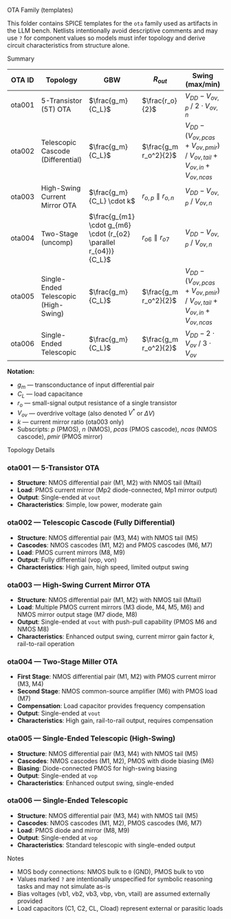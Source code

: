 OTA Family (templates)

This folder contains SPICE templates for the `ota` family used as artifacts in the LLM bench. Netlists intentionally avoid descriptive comments and may use `?` for component values so models must infer topology and derive circuit characteristics from structure alone.

Summary

| OTA ID | Topology | GBW | $R_{out}$ | Swing (max/min) |
|--------|----------|-----|-----------|-----------------|
| ota001 | 5-Transistor (5T) OTA | $\frac{g_m}{C_L}$ | $\frac{r_o}{2}$ | $V_{DD} - V_{ov,p}$ / $2 \cdot V_{ov,n}$ |
| ota002 | Telescopic Cascode (Differential) | $\frac{g_m}{C_L}$ | $\frac{g_m r_o^2}{2}$ | $V_{DD} - (V_{ov,pcas} + V_{ov,pmir})$ / $V_{ov,tail} + V_{ov,in} + V_{ov,ncas}$ |
| ota003 | High-Swing Current Mirror OTA | $\frac{g_m}{C_L} \cdot k$ | $r_{o,p} \parallel r_{o,n}$ | $V_{DD} - V_{ov,p}$ / $V_{ov,n}$ |
| ota004 | Two-Stage (uncomp) | $\frac{g_{m1} \cdot g_{m6} \cdot (r_{o2} \parallel r_{o4})}{C_L}$ | $r_{o6} \parallel r_{o7}$ | $V_{DD} - V_{ov,p}$ / $V_{ov,n}$ |
| ota005 | Single-Ended Telescopic (High-Swing) | $\frac{g_m}{C_L}$ | $\frac{g_m r_o^2}{2}$ | $V_{DD} - (V_{ov,pcas} + V_{ov,pmir})$ / $V_{ov,tail} + V_{ov,in} + V_{ov,ncas}$ |
| ota006 | Single-Ended Telescopic | $\frac{g_m}{C_L}$ | $\frac{g_m r_o^2}{2}$ | $V_{DD} - 2 \cdot V_{ov}$ / $3 \cdot V_{ov}$ |

**Notation:**
- $g_m$ — transconductance of input differential pair
- $C_L$ — load capacitance
- $r_o$ — small-signal output resistance of a single transistor
- $V_{ov}$ — overdrive voltage (also denoted $V^*$ or $\Delta V$)
- $k$ — current mirror ratio (ota003 only)
- Subscripts: $p$ (PMOS), $n$ (NMOS), $pcas$ (PMOS cascode), $ncas$ (NMOS cascode), $pmir$ (PMOS mirror)

Topology Details

### ota001 — 5-Transistor OTA
- **Structure**: NMOS differential pair (M1, M2) with NMOS tail (Mtail)
- **Load**: PMOS current mirror (Mp2 diode-connected, Mp1 mirror output)
- **Output**: Single-ended at `vout`
- **Characteristics**: Simple, low power, moderate gain

### ota002 — Telescopic Cascode (Fully Differential)
- **Structure**: NMOS differential pair (M3, M4) with NMOS tail (M5)
- **Cascodes**: NMOS cascodes (M1, M2) and PMOS cascodes (M6, M7)
- **Load**: PMOS current mirrors (M8, M9)
- **Output**: Fully differential (vop, von)
- **Characteristics**: High gain, high speed, limited output swing

### ota003 — High-Swing Current Mirror OTA
- **Structure**: NMOS differential pair (M1, M2) with NMOS tail (Mtail)
- **Load**: Multiple PMOS current mirrors (M3 diode, M4, M5, M6) and NMOS mirror output stage (M7 diode, M8)
- **Output**: Single-ended at `vout` with push-pull capability (PMOS M6 and NMOS M8)
- **Characteristics**: Enhanced output swing, current mirror gain factor $k$, rail-to-rail operation

### ota004 — Two-Stage Miller OTA
- **First Stage**: NMOS differential pair (M1, M2) with PMOS current mirror (M3, M4)
- **Second Stage**: NMOS common-source amplifier (M6) with PMOS load (M7)
- **Compensation**: Load capacitor provides frequency compensation
- **Output**: Single-ended at `vout`
- **Characteristics**: High gain, rail-to-rail output, requires compensation

### ota005 — Single-Ended Telescopic (High-Swing)
- **Structure**: NMOS differential pair (M3, M4) with NMOS tail (M5)
- **Cascodes**: NMOS cascodes (M1, M2), PMOS with diode biasing (M6)
- **Biasing**: Diode-connected PMOS for high-swing biasing
- **Output**: Single-ended at `vop`
- **Characteristics**: Enhanced output swing, single-ended

### ota006 — Single-Ended Telescopic
- **Structure**: NMOS differential pair (M3, M4) with NMOS tail (M5)
- **Cascodes**: NMOS cascodes (M1, M2), PMOS cascodes (M6, M7)
- **Load**: PMOS diode and mirror (M8, M9)
- **Output**: Single-ended at `vop`
- **Characteristics**: Standard telescopic with single-ended output

Notes

- MOS body connections: NMOS bulk to `0` (GND), PMOS bulk to `VDD`
- Values marked `?` are intentionally unspecified for symbolic reasoning tasks and may not simulate as-is
- Bias voltages (vb1, vb2, vb3, vbp, vbn, vtail) are assumed externally provided
- Load capacitors (C1, C2, CL, Cload) represent external or parasitic loads

